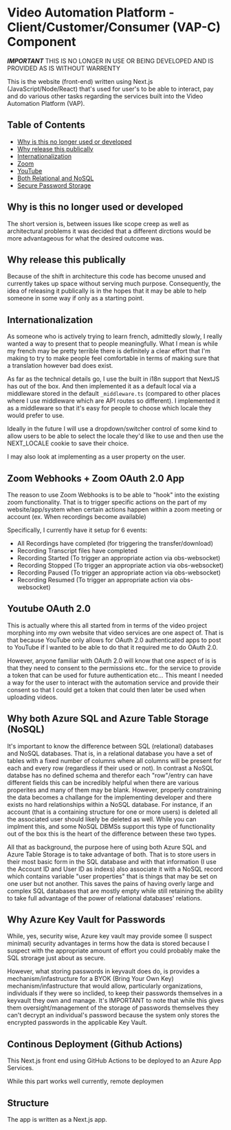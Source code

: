 # Video Automation Platform - Client/Customer/Consumer (VAP-C) Component

***IMPORTANT*** THIS IS NO LONGER IN USE OR BEING DEVELOPED AND IS PROVIDED AS IS WITHOUT WARRENTY

This is the website (front-end) written using Next.js (JavaScript/Node/React) that's used for user's to be able to interact, pay and do various other tasks regarding the services built into the Video Automation Platform (VAP).

## Table of Contents
* [Why is this no longer used or developed](#why-is-this-no-longer-used-or-developed)
* [Why release this publically](#why-release-this-publically)
* [Internationalization](#internationalization)
* [Zoom](#zoom-webhooks--zoom-oauth-20-app)
* [YouTube](#youtube-oauth-20)
* [Both Relational and NoSQL](#why-both-azure-sql-and-azure-table-storage-nosql)
* [Secure Password Storage](#why-azure-key-vault-for-passwords)

## Why is this no longer used or developed
The short version is, between issues like scope creep as well as architectural problems it was decided that a different dirctions would be more advantageous for what the desired outcome was.

## Why release this publically
Because of the shift in architecture this code has become unused and currently takes up space without serving much purpose. Consequently, the idea of releasing it publically is in the hopes that it may be able to help someone in some way if only as a starting point.

## Internationalization
As someone who is actively trying to learn french, admittedly slowly, I really wanted a way to present that to people meaningfully. What I mean is while my french may be pretty terrible there is definitely a clear effort that I'm making to try to make people feel comfortable in terms of making sure that a translation however bad does exist.

As far as the technical details go, I use the built in i18n support that NextJS has out of the box. And then implemented it as a default local via a middleware stored in the default `_middleware.ts` (compared to other places where I use middleware which are API routes so different). I implemented it as a middleware so that it's easy for people to choose which locale they would prefer to use.

Ideally in the future I will use a dropdown/switcher control of some kind to allow users to be able to select the locale they'd like to use and then use the NEXT_LOCALE cookie to save their choice.

I may also look at implementing as a user property on the user.

## Zoom Webhooks + Zoom OAuth 2.0 App
The reason to use Zoom Webhooks is to be able to "hook" into the existing zoom functionality. That is to trigger specific actions on the part of my website/app/system when certain actions happen within a zoom meeting or account (ex. When recordings become available)

Specifically, I currently have it setup for 6 events:
- All Recordings have completed (for triggering the transfer/download)
- Recording Transcript files have completed
- Recording Started (To trigger an appropriate action via obs-websocket)
- Recording Stopped (To trigger an appropriate action via obs-websocket)
- Recording Paused (To trigger an appropriate action via obs-websocket)
- Recording Resumed (To trigger an appropriate action via obs-websocket)

## Youtube OAuth 2.0
This is actually where this all started from in terms of the video project morphing into my own website that video services are one aspect of. That is that because YouTube only allows for OAuth 2.0 authenticated apps to post to YouTube if I wanted to be able to do that it required me to do OAuth 2.0.

However, anyone familiar with OAuth 2.0 will know that one aspect of is is that they need to consent to the permissions etc.. for the service to provide a token that can be used for future authentication etc... This meant I needed a way for the user to interact with the automation service and provide their consent so that I could get a token that could then later be used when uploading videos.

## Why both Azure SQL and Azure Table Storage (NoSQL)
It's important to know the difference between SQL (relational) databases and NoSQL databases. That is, in a relational database you have a set of tables with a fixed number of columns where all columns will be present for each and every row (regardless if their used or not). In contrast a NoSQL databse has no defined schema and therefor each "row"/entry can have different fields this can be incredibly helpful when there are various properites and many of them may be blank. However, properly constraining the data becomes a challange for the implementing developer and there exists no hard relationships within a NoSQL database. For instance, if an account (that is a containing structure for one or more users) is deleted all the associated user should likely be deleted as well. While you can implment this, and some NoSQL DBMSs support this type of functionality out of the box this is the heart of the difference between these two types.

All that as background, the purpose here of using both Azure SQL and Azure Table Storage is to take advantage of both. That is to store users in their most basic form in the SQL database and with that information (I use the Account ID and User ID as indexs) also associate it with a NoSQL record which contains variable "user properties" that is things that may be set on one user but not another. This saves the pains of having overly large and complex SQL databases that are mostly empty while still retaining the ability to take full advantage of the power of relational databases' relations.

## Why Azure Key Vault for Passwords
While, yes, security wise, Azure key vault may provide somee (I suspect minimal) security advantages in terms how the data is stored because I suspect with the appropriate amount of effort you could probably make the SQL strorage just about as secure.

However, what storing passwords in keyvault does do, is provides a mechanism/infastructure for a BYOK (Bring Your Own Key) mechanism/infastructure that would allow, particularly organizations, individuals if they were so inclided, to keep their passwords themselves in a keyvault they own and manage. It's IMPORTANT to note that while this gives them oversight/management of the storage of passwords themselves they can't decrypt an individual's password because the system only stores the encrypted passwords in the applicable Key Vault.

## Continous Deployment (Github Actions)
This Next.js front end using GitHub Actions to be deployed to an Azure App Services. 

While this part works well currently, remote deploymen



## Structure
The app is written as a  Next.js app.